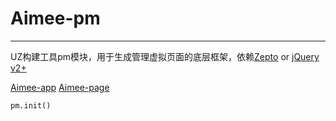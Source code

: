 # Aimee-pm

----
UZ构建工具pm模块，用于生成管理虚拟页面的底层框架，依赖[Zepto](http://www.zeptojs.cn/) or [jQuery v2+](http://jquery.com/)

[Aimee-app](https://github.com/gavinning/aimee-app)
[Aimee-page](https://github.com/gavinning/aimee-page)

```
pm.init()
```


